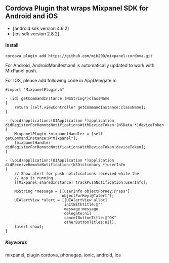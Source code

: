 
## Cordova Plugin that wraps Mixpanel SDK for Android and iOS

- [android sdk version 4.6.2]
- [ios sdk version 2.8.2]

#### Install

```
cordova plugin add https://github.com/mib200/mixpanel-cordova.git
```

For Android, AndroidManifest.xml is automatically updated to work with MixPanel push.

For IOS, please add following code in AppDelegate.m

```
#import "MixpanelPlugin.h"

- (id) getCommandInstance:(NSString*)className
{
    return [self.viewController getCommandInstance:className];
}

- (void)application:(UIApplication *)application didRegisterForRemoteNotificationsWithDeviceToken:(NSData *)deviceToken {
    MixpanelPlugin *mixpanelHandler = [self getCommandInstance:@"Mixpanel"];
    [mixpanelHandler didRegisterForRemoteNotificationsWithDeviceToken:deviceToken];
}

- (void)application:(UIApplication *)application
didReceiveRemoteNotification:(NSDictionary *)userInfo
{
    // Show alert for push notifications recevied while the
    // app is running
    [[Mixpanel sharedInstance] trackPushNotification:userInfo];
    
    NSString *message = [[userInfo objectForKey:@"aps"]
                         objectForKey:@"alert"];
    UIAlertView *alert = [[UIAlertView alloc]
                          initWithTitle:@""
                          message:message
                          delegate:nil
                          cancelButtonTitle:@"OK"
                          otherButtonTitles:nil];
    [alert show];
}
```

##### Keywords
mixpanel, plugin cordova, phonegap, ionic, android, ios